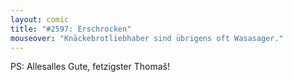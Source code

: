 ```yaml
---
layout: comic
title: "#2597: Erschrocken"
mouseover: "Knäckebrotliebhaber sind übrigens oft Wasasager."
---
```


PS: 
Allesalles Gute, fetzigster Thomaš!
